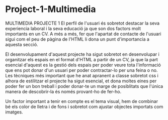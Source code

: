 # Project-1-Multimedia
MULTIMEDIA PROJECTE 1
El perfil de l'usuari és sobretot destacar la seva experiencia laboral i la seva educació ja que son dos factors molt importants en un CV. A més a més, fer que l'apartat de contacte de l'usuari sigui com el peu de pàgina de l'HTML li dona un punt d'importancia a aquesta secció.

El desenvolupament d'aquest projecte ha sigut sobretot en desenvolupar i organitzar els espais en el format d'HTML a partir de un CV, ja que la part esencial d'aquest es la gestió dels espais per poder veure tota l'informació que ens pot donar d'un usuari per poder
contractar-lo per una feina o no. Les tècniques més important que he anat apranent a classe sobretot css i alhora de estilitzar el projecte ha sigut esencial, et dona moltes eines per poder fer un bon treball i poder donar-te un marge de posiblitats que l'única 
manera de descobrir-la és només provant-ho de fer-ho.

Un factor important a tenir en compte es el tema visual, hem de combinar bé els color de lletra i de fons i sobretot com ajustar objectes importats com imatges.
